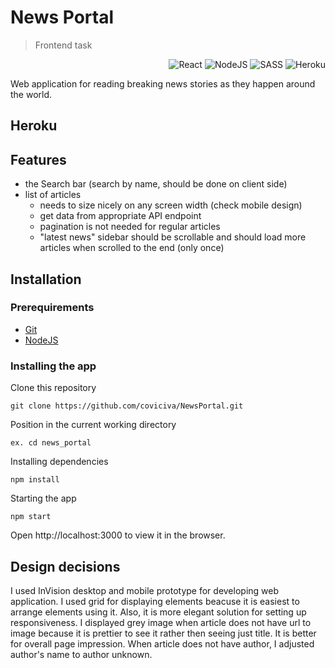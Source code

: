 # News Portal 

> Frontend task

<div style="float: right">
<img alt="React" src="https://img.shields.io/badge/react%20-%2320232a.svg?&style=for-the-badge&logo=react&logoColor=%2361DAFB"/>
  <img alt="NodeJS" src="https://img.shields.io/badge/node.js%20-%2343853D.svg?&style=for-the-badge&logo=node.js&logoColor=white"/>
  <img alt="SASS" src="https://img.shields.io/badge/SASS%20-hotpink.svg?&style=for-the-badge&logo=SASS&logoColor=white"/>
  <img alt="Heroku" src="https://img.shields.io/badge/heroku%20-%23430098.svg?&style=for-the-badge&logo=heroku&logoColor=white"/>
</div>

<br />

Web application for reading breaking news stories as they happen around the world.

## Heroku

## Features

* the Search bar (search by name, should be done on client side)
* list of articles
  * needs to size nicely on any screen width (check mobile design)
  * get data from appropriate API endpoint
  * pagination is not needed for regular articles
  * "latest news" sidebar should be scrollable and should load more articles
when scrolled to the end (only once)

## Installation

### Prerequirements

* [Git](https://github.com/)
* [NodeJS](https://nodejs.org/en/)

### Installing the app

Clone this repository

```
git clone https://github.com/coviciva/NewsPortal.git
```

Position in the current working directory

```
ex. cd news_portal
```

Installing dependencies

```
npm install
```

Starting the app

```
npm start
```

Open http://localhost:3000 to view it in the browser.

## Design decisions

I used InVision desktop and mobile prototype for developing web application.
I used grid for displaying elements beacuse it is easiest to arrange elements using it. Also, it is more elegant solution for setting up responsiveness.
I displayed grey image when article does not have url to image because it is prettier to see it rather then seeing just title. It is better for overall page impression.
When article does not have author, I adjusted author's name to author unknown.





